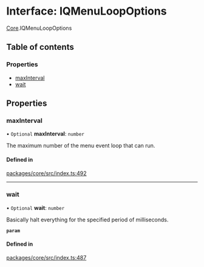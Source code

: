 # Interface: IQMenuLoopOptions

[Core](../modules/Core.md).IQMenuLoopOptions

## Table of contents

### Properties

- [maxInterval](Core.IQMenuLoopOptions.md#maxinterval)
- [wait](Core.IQMenuLoopOptions.md#wait)

## Properties

### maxInterval

• `Optional` **maxInterval**: `number`

The maximum number of the menu event loop that can run.

#### Defined in

[packages/core/src/index.ts:492](https://github.com/iniquitybbs/iniquity/blob/b8c4706/packages/core/src/index.ts#L492)

___

### wait

• `Optional` **wait**: `number`

Basically halt everything for the specified period of milliseconds.

**`param`**

#### Defined in

[packages/core/src/index.ts:487](https://github.com/iniquitybbs/iniquity/blob/b8c4706/packages/core/src/index.ts#L487)
